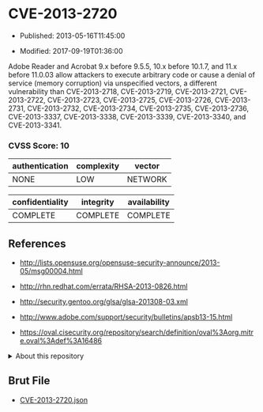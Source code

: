 # CVE-2013-2720

- Published: 2013-05-16T11:45:00

- Modified: 2017-09-19T01:36:00

Adobe Reader and Acrobat 9.x before 9.5.5, 10.x before 10.1.7, and 11.x before 11.0.03 allow attackers to execute arbitrary code or cause a denial of service (memory corruption) via unspecified vectors, a different vulnerability than CVE-2013-2718, CVE-2013-2719, CVE-2013-2721, CVE-2013-2722, CVE-2013-2723, CVE-2013-2725, CVE-2013-2726, CVE-2013-2731, CVE-2013-2732, CVE-2013-2734, CVE-2013-2735, CVE-2013-2736, CVE-2013-3337, CVE-2013-3338, CVE-2013-3339, CVE-2013-3340, and CVE-2013-3341.

### CVSS Score: **10**

| authentication | complexity | vector |
| --- | --- | --- |
| NONE | LOW | NETWORK |

| confidentiality | integrity | availability |
| --- | --- | --- |
| COMPLETE | COMPLETE | COMPLETE |

## References

* http://lists.opensuse.org/opensuse-security-announce/2013-05/msg00004.html

* http://rhn.redhat.com/errata/RHSA-2013-0826.html

* http://security.gentoo.org/glsa/glsa-201308-03.xml

* http://www.adobe.com/support/security/bulletins/apsb13-15.html

* https://oval.cisecurity.org/repository/search/definition/oval%3Aorg.mitre.oval%3Adef%3A16486

<details>
<summary>About this repository</summary> 

  This repository is part of the project [Live Hack CVE](https://github.com/Live-Hack-CVE). Main website can be found [www.live-hack.org](https://www.live-hack.org) 
  
  Made by [Sn0wAlice](https://github.com/Sn0wAlice) for the people that care about security and need to have a feed of the latest CVEs. Hope you enjoy it, don't forget to star the repo and follow me on [Twitter](https://twitter.com/Sn0wAlice) and [Github](https://github.com/Sn0wAlice). And that is my [personnal website](https://www.alice-snow.me/)

  - [Home Page](https://github.com/Live-Hack-CVE)
  - [Framework](https://github.com/Live-Hack-CVE/cve-framework)
  - [CVE database](https://github.com/Live-Hack-CVE/full_database)
  - [Changelog](https://github.com/Live-Hack-CVE/Changelog)
</details>

## Brut File

* [CVE-2013-2720.json](https://raw.githubusercontent.com/Live-Hack-CVE/full_database/main/cves/2013/CVE-2013-2720.json)

